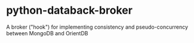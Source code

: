# python-databack-broker
A broker ("hook") for implementing consistency and pseudo-concurrency between MongoDB and OrientDB
